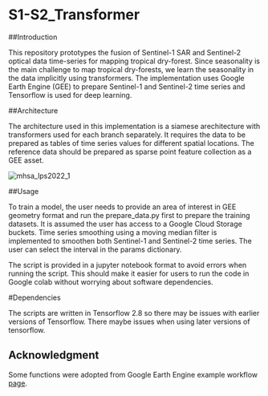 # S1-S2_Transformer

##Introduction

This repository prototypes the fusion of Sentinel-1 SAR and Sentinel-2 optical data time-series for mapping tropical dry-forest. Since seasonality is the main challenge to map tropical dry-forests, we learn the seasonality in the data implicitly using transformers. The implementation uses Google Earth Engine (GEE) to prepare Sentinel-1 and Sentinel-2 time series and Tensorflow is used for deep learning. 

##Architecture

The architecture used in this implementation is a siamese arechitecture with transformers used for each branch separately. It requires the data to be prepared as tables of time series values for different spatial locations. The reference data should be prepared as sparse point feature collection as a GEE asset.

![mhsa_lps2022_1](https://user-images.githubusercontent.com/48068921/190612508-0843559a-3107-4c19-a006-e1d4206f6413.png)

##Usage

To train a model, the user needs to provide an area of interest in GEE geometry format and run the prepare_data.py first to prepare the training datasets. It is assumed the user has access to a Google Cloud Storage buckets. Time series smoothing using a moving median filter is implemented to smoothen both Sentinel-1 and Sentinel-2 time series. The user can select the interval in the params dictionary. 

The script is provided in a jupyter notebook format to avoid errors when running the script. This should make it easier for users to run the code in Google colab without worrying about software dependencies.

#Dependencies

The scripts are written in Tensorflow 2.8 so there may be issues with earlier versions of Tensorflow. There maybe issues when using later versions of tensorflow.

## Acknowledgment
Some functions were adopted from Google Earth Engine example workflow [page](https://developers.google.com/earth-engine/guides/tf_examples).
